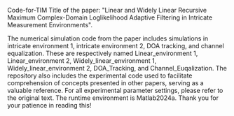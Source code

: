 Code-for-TIM
Title of the paper: "Linear and Widely Linear Recursive Maximum Complex-Domain Loglikelihood Adaptive Filtering in Intricate Measurement Environments".

The numerical simulation code from the paper includes simulations in intricate environment 1, intricate environment 2, DOA tracking, and channel equalization. These are respectively named Linear_environment 1, Linear_environment 2, Widely_linear_environment 1, Widely_linear_environment 2, DOA_Tracking, and Channel_Euqalization. 
The repository also includes the experimental code used to facilitate comprehension of concepts presented in other papers, serving as a valuable reference.
For all experimental parameter settings, please refer to the original text. 
The runtime environment is Matlab2024a. 
Thank you for your patience in reading this!
